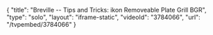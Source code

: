 {
    "title": "Breville -- Tips and Tricks: ikon Removeable Plate Grill BGR",
    "type": "solo",
    "layout": "iframe-static",
    "videoId": "3784066",
    "url": "\/tvpembed\/3784066"
}